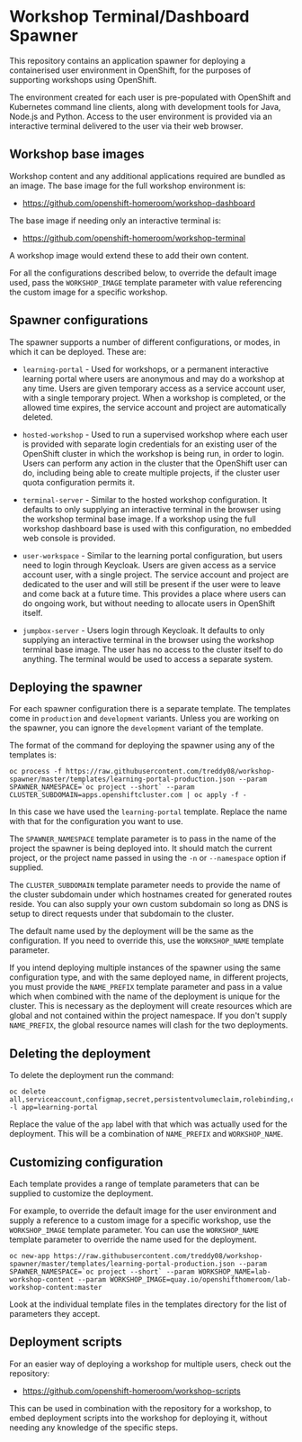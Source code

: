 Workshop Terminal/Dashboard Spawner
===================================

This repository contains an application spawner for deploying a containerised user environment in OpenShift, for the purposes of supporting workshops using OpenShift.

The environment created for each user is pre-populated with OpenShift and Kubernetes command line clients, along with development tools for Java, Node.js and Python. Access to the user environment is provided via an interactive terminal delivered to the user via their web browser.

Workshop base images
--------------------

Workshop content and any additional applications required are bundled as an image. The base image for the full workshop environment is:

* https://github.com/openshift-homeroom/workshop-dashboard

The base image if needing only an interactive terminal is:

* https://github.com/openshift-homeroom/workshop-terminal

A workshop image would extend these to add their own content.

For all the configurations described below, to override the default image used, pass the `WORKSHOP_IMAGE` template parameter with value referencing the custom image for a specific workshop.

Spawner configurations
----------------------

The spawner supports a number of different configurations, or modes, in which it can be deployed. These are:

* `learning-portal` - Used for workshops, or a permanent interactive learning portal where users are anonymous and may do a workshop at any time. Users are given temporary access as a service account user, with a single temporary project. When a workshop is completed, or the allowed time expires, the service account and project are automatically deleted.

* `hosted-workshop` - Used to run a supervised workshop where each user is provided with separate login credentials for an existing user of the OpenShift cluster in which the workshop is being run, in order to login. Users can perform any action in the cluster that the OpenShift user can do, including being able to create multiple projects, if the cluster user quota configuration permits it.

* `terminal-server` - Similar to the hosted workshop configuration. It defaults to only supplying an interactive terminal in the browser using the workshop terminal base image. If a workshop using the full workshop dashboard base is used with this configuration, no embedded web console is provided.

* `user-workspace` - Similar to the learning portal configuration, but users need to login through Keycloak. Users are given access as a service account user, with a single project. The service account and project are dedicated to the user and will still be present if the user were to leave and come back at a future time. This provides a place where users can do ongoing work, but without needing to allocate users in OpenShift itself.

* `jumpbox-server` - Users login through Keycloak. It defaults to only supplying an interactive terminal in the browser using the workshop terminal base image. The user has no access to the cluster itself to do anything. The terminal would be used to access a separate system.

Deploying the spawner
---------------------

For each spawner configuration there is a separate template. The templates come in `production` and `development` variants. Unless you are working on the spawner, you can ignore the `development` variant of the template.

The format of the command for deploying the spawner using any of the templates is:

```
oc process -f https://raw.githubusercontent.com/treddy08/workshop-spawner/master/templates/learning-portal-production.json --param SPAWNER_NAMESPACE=`oc project --short` --param CLUSTER_SUBDOMAIN=apps.openshiftcluster.com | oc apply -f -
```

In this case we have used the `learning-portal` template. Replace the name with that for the configuration you want to use.

The `SPAWNER_NAMESPACE` template parameter is to pass in the name of the project the spawner is being deployed into. It should match the current project, or the project name passed in using the `-n` or `--namespace` option if supplied.

The `CLUSTER_SUBDOMAIN` template parameter needs to provide the name of the cluster subdomain under which hostnames created for generated routes reside. You can also supply your own custom subdomain so long as DNS is setup to direct requests under that subdomain to the cluster.

The default name used by the deployment will be the same as the configuration. If you need to override this, use the `WORKSHOP_NAME` template parameter.

If you intend deploying multiple instances of the spawner using the same configuration type, and with the same deployed name, in different projects, you must provide the `NAME_PREFIX` template parameter and pass in a value which when combined with the name of the deployment is unique for the cluster. This is necessary as the deployment will create resources which are global and not contained within the project namespace. If you don't supply `NAME_PREFIX`, the global resource names will clash for the two deployments.

Deleting the deployment
-----------------------

To delete the deployment run the command:

```
oc delete all,serviceaccount,configmap,secret,persistentvolumeclaim,rolebinding,clusterrole,clusterrolebinding,oauthclient -l app=learning-portal
```

Replace the value of the `app` label with that which was actually used for the deployment. This will be a combination of `NAME_PREFIX` and `WORKSHOP_NAME`.

Customizing configuration
-------------------------

Each template provides a range of template parameters that can be supplied to customize the deployment.

For example, to override the default image for the user environment and supply a reference to a custom image for a specific workshop, use the `WORKSHOP_IMAGE` template parameter. You can use the `WORKSHOP_NAME` template parameter to override the name used for the deployment.

```
oc new-app https://raw.githubusercontent.com/treddy08/workshop-spawner/master/templates/learning-portal-production.json --param SPAWNER_NAMESPACE=`oc project --short` --param WORKSHOP_NAME=lab-workshop-content --param WORKSHOP_IMAGE=quay.io/openshifthomeroom/lab-workshop-content:master
```

Look at the individual template files in the templates directory for the list of parameters they accept.

Deployment scripts
------------------

For an easier way of deploying a workshop for multiple users, check out the repository:

* https://github.com/openshift-homeroom/workshop-scripts

This can be used in combination with the repository for a workshop, to embed deployment scripts into the workshop for deploying it, without needing any knowledge of the specific steps.
